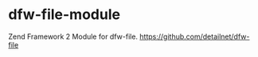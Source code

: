 dfw-file-module
===============

Zend Framework 2 Module for dfw-file. https://github.com/detailnet/dfw-file
